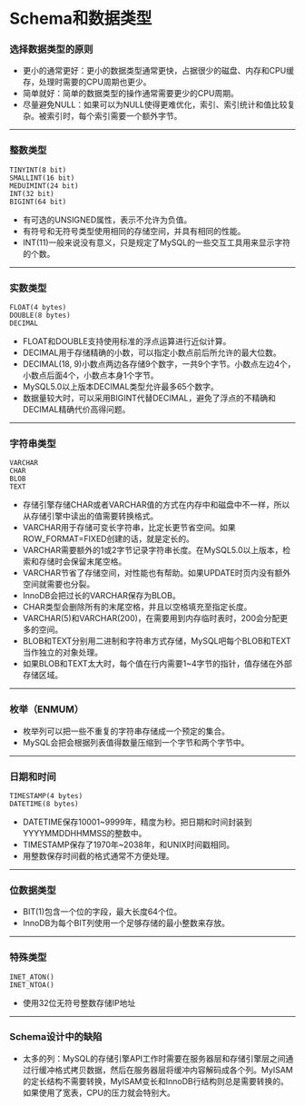 # Schema和数据类型

### 选择数据类型的原则

* 更小的通常更好：更小的数据类型通常更快，占据很少的磁盘、内存和CPU缓存，处理时需要的CPU周期也更少。
* 简单就好：简单的数据类型的操作通常需要更少的CPU周期。
* 尽量避免NULL：如果可以为NULL使得更难优化，索引、索引统计和值比较复杂。被索引时，每个索引需要一个额外字节。

------

### 整数类型

```
TINYINT(8 bit)
SMALLINT(16 bit) 
MEDUIMINT(24 bit)
INT(32 bit)
BIGINT(64 bit)
```

* 有可选的UNSIGNED属性，表示不允许为负值。
* 有符号和无符号类型使用相同的存储空间，并具有相同的性能。
* INT(11)一般来说没有意义，只是规定了MySQL的一些交互工具用来显示字符的个数。

------

### 实数类型

```
FLOAT(4 bytes)
DOUBLE(8 bytes)
DECIMAL
```

* FLOAT和DOUBLE支持使用标准的浮点运算进行近似计算。
* DECIMAL用于存储精确的小数，可以指定小数点前后所允许的最大位数。
* DECIMAL(18, 9)小数点两边各存储9个数字，一共9个字节。小数点左边4个，小数点后面4个，小数点本身1个字节。
* MySQL5.0以上版本DECIMAL类型允许最多65个数字。
* 数据量较大时，可以采用BIGINT代替DECIMAL，避免了浮点的不精确和DECIMAL精确代价高得问题。

------

### 字符串类型

```
VARCHAR
CHAR
BLOB
TEXT
```

* 存储引擎存储CHAR或者VARCHAR值的方式在内存中和磁盘中不一样，所以从存储引擎中读出的值需要转换格式。
* VARCHAR用于存储可变长字符串，比定长更节省空间。如果ROW_FORMAT=FIXED创建的话，就是定长的。
* VARCHAR需要额外的1或2字节记录字符串长度。在MySQL5.0以上版本，检索和存储时会保留末尾空格。
* VARCHAR节省了存储空间，对性能也有帮助。如果UPDATE时页内没有额外空间就需要也分裂。
* InnoDB会把过长的VARCHAR保存为BLOB。
* CHAR类型会删除所有的末尾空格，并且以空格填充至指定长度。
* VARCHAR(5)和VARCHAR(200)，在需要用到内存临时表时，200会分配更多的空间。
* BLOB和TEXT分别用二进制和字符串方式存储，MySQL吧每个BLOB和TEXT当作独立的对象处理。
* 如果BLOB和TEXT太大时，每个值在行内需要1~4字节的指针，值存储在外部存储区域。

------

### 枚举（ENMUM）

* 枚举列可以把一些不重复的字符串存储成一个预定的集合。
* MySQL会把会根据列表值得数量压缩到一个字节和两个字节中。

------

### 日期和时间

```
TIMESTAMP(4 bytes)
DATETIME(8 bytes)
```

* DATETIME保存10001~9999年，精度为秒。把日期和时间封装到YYYYMMDDHHMMSS的整数中。
* TIMESTAMP保存了1970年~2038年，和UNIX时间戳相同。
* 用整数保存时间截的格式通常不方便处理。

------

### 位数据类型

* BIT(1)包含一个位的字段，最大长度64个位。
* InnoDB为每个BIT列使用一个足够存储的最小整数来存放。

------

### 特殊类型

```
INET_ATON()
INET_NTOA()
```

* 使用32位无符号整数存储IP地址

------

### Schema设计中的缺陷

* 太多的列：MySQL的存储引擎API工作时需要在服务器层和存储引擎层之间通过行缓冲格式拷贝数据，然后在服务器层将缓冲内容解码成各个列。MyISAM的定长结构不需要转换，MyISAM变长和InnoDB行结构则总是需要转换的。如果使用了宽表，CPU的压力就会特别大。
